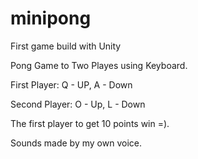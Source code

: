 # minipong
First game build with Unity

Pong Game to Two Playes using Keyboard.

First Player: Q - UP, A - Down

Second Player: O - Up, L - Down

The first player to get 10 points win =).

Sounds made by my own voice.
